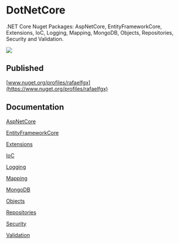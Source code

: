 # DotNetCore

.NET Core Nuget Packages: AspNetCore, EntityFrameworkCore, Extensions, IoC, Logging, Mapping, MongoDB, Objects, Repositories, Security and Validation.

[![](https://dev.azure.com/rafaelfgx/DotNetCore/_apis/build/status/DotNetCore)](https://dev.azure.com/rafaelfgx/DotNetCore/_apis/build/status/DotNetCore)

## Published

[www.nuget.org/profiles/rafaelfgx](https://www.nuget.org/profiles/rafaelfgx)

## Documentation

[AspNetCore](https://github.com/rafaelfgx/DotNetCore/tree/master/source/AspNetCore)

[EntityFrameworkCore](https://github.com/rafaelfgx/DotNetCore/tree/master/source/EntityFrameworkCore)

[Extensions](https://github.com/rafaelfgx/DotNetCore/tree/master/source/Extensions)

[IoC](https://github.com/rafaelfgx/DotNetCore/tree/master/source/IoC)

[Logging](https://github.com/rafaelfgx/DotNetCore/tree/master/source/Logging)

[Mapping](https://github.com/rafaelfgx/DotNetCore/tree/master/source/Mapping)

[MongoDB](https://github.com/rafaelfgx/DotNetCore/tree/master/source/MongoDB)

[Objects](https://github.com/rafaelfgx/DotNetCore/tree/master/source/Objects)

[Repositories](https://github.com/rafaelfgx/DotNetCore/tree/master/source/Repositories)

[Security](https://github.com/rafaelfgx/DotNetCore/tree/master/source/Security)

[Validation](https://github.com/rafaelfgx/DotNetCore/tree/master/source/Validation)
